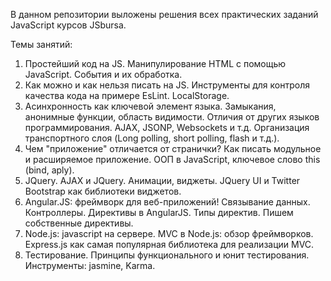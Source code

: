 В данном репозитории выложены решения всех практических заданий JavaScript курсов JSbursa.

Темы занятий:

1. Простейший код на JS. Манипулирование HTML с помощью JavaScript. События и их обработка.
2. Как можно и как нельзя писать на JS. Инструменты для контроля качества кода на примере EsLint. LocalStorage.
3. Асинхронность как ключевой элемент языка. Замыкания, анонимные функции, область видимости. Отличия от других языков программирования. AJAX, JSONP, Websockets и т.д.
Организация транспортного слоя (Long polling, short polling, flash и т.д.).
4. Чем "приложение" отличается от странички? Как писать модульное и расширяемое приложение. ООП в JavaScript, ключевое слово this (bind, aply).
5. JQuery. AJAX и JQuery. Анимации, виджеты. JQuery UI и Twitter Bootstrap как библиотеки виджетов.
6. Angular.JS: фреймворк для веб-приложений! Связывание данных. Контроллеры. Директивы в AngularJS. Типы директив. Пишем собственные директивы.
7. Node.js: javascript на сервере. MVC в Node.js: обзор фреймворков. Express.js как самая популярная библиотека для реализации MVC.
8. Тестирование. Принципы функционального и юнит тестирования. Инструменты: jasmine, Karma.